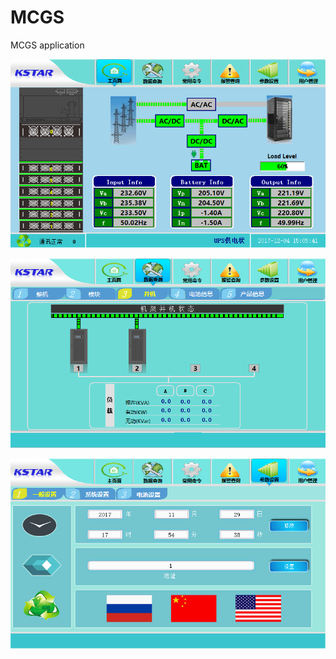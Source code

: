 # MCGS
MCGS application

![](pictures/1Main1.PNG)

![](pictures/4Parallel.PNG)

![](pictures/11Set.PNG)

